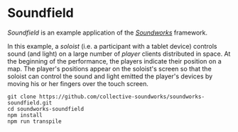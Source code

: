 # Soundfield

*Soundfield* is an example application of the [*Soundworks*](https://github.com/collective-soundworks/soundworks/) framework.

In this example, a *soloist* (i.e. a participant with a tablet device) controls sound (and light) on  a large number of *player* clients distributed in space. At the beginning of the performance, the players indicate their position on a map. The player's positions appear on the soloist's screen so that the soloist can control the sound and light emitted the player's devices by moving his or her fingers over the touch screen.

```
git clone https://github.com/collective-soundworks/soundworks-soundfield.git
cd soundworks-soundfield
npm install
npm run transpile
```
